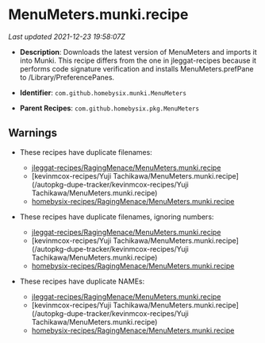 # MenuMeters.munki.recipe

_Last updated 2021-12-23 19:58:07Z_

- **Description**: Downloads the latest version of MenuMeters and imports it into Munki. This recipe differs from the one in jleggat-recipes because it performs code signature verification and installs MenuMeters.prefPane to /Library/PreferencePanes.

- **Identifier**: `com.github.homebysix.munki.MenuMeters`

- **Parent Recipes**: `com.github.homebysix.pkg.MenuMeters`

## Warnings

- These recipes have duplicate filenames:
    - [jleggat-recipes/RagingMenace/MenuMeters.munki.recipe](/autopkg-dupe-tracker/jleggat-recipes/RagingMenace/MenuMeters.munki.recipe)
    - [kevinmcox-recipes/Yuji Tachikawa/MenuMeters.munki.recipe](/autopkg-dupe-tracker/kevinmcox-recipes/Yuji Tachikawa/MenuMeters.munki.recipe)
    - [homebysix-recipes/RagingMenace/MenuMeters.munki.recipe](/autopkg-dupe-tracker/homebysix-recipes/RagingMenace/MenuMeters.munki.recipe)

- These recipes have duplicate filenames, ignoring numbers:
    - [jleggat-recipes/RagingMenace/MenuMeters.munki.recipe](/autopkg-dupe-tracker/jleggat-recipes/RagingMenace/MenuMeters.munki.recipe)
    - [kevinmcox-recipes/Yuji Tachikawa/MenuMeters.munki.recipe](/autopkg-dupe-tracker/kevinmcox-recipes/Yuji Tachikawa/MenuMeters.munki.recipe)
    - [homebysix-recipes/RagingMenace/MenuMeters.munki.recipe](/autopkg-dupe-tracker/homebysix-recipes/RagingMenace/MenuMeters.munki.recipe)

- These recipes have duplicate NAMEs:
    - [jleggat-recipes/RagingMenace/MenuMeters.munki.recipe](/autopkg-dupe-tracker/jleggat-recipes/RagingMenace/MenuMeters.munki.recipe)
    - [kevinmcox-recipes/Yuji Tachikawa/MenuMeters.munki.recipe](/autopkg-dupe-tracker/kevinmcox-recipes/Yuji Tachikawa/MenuMeters.munki.recipe)
    - [homebysix-recipes/RagingMenace/MenuMeters.munki.recipe](/autopkg-dupe-tracker/homebysix-recipes/RagingMenace/MenuMeters.munki.recipe)